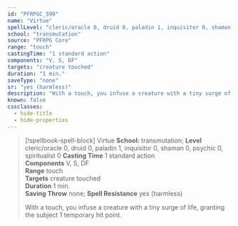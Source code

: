 ```yaml
---
id: "PFRPGC_590"
name: "Virtue"
spellLevel: "cleric/oracle 0, druid 0, paladin 1, inquisitor 0, shaman 0, psychic 0, spiritualist 0"
school: "transmutation"
source: "PFRPG Core"
range: "touch"
castingTime: "1 standard action"
components: "V, S, DF"
targets: "creature touched"
duration: "1 min."
saveType: "none"
sr: "yes (harmless)"
description: "With a touch, you infuse a creature with a tiny surge of life, granting the subject 1 temporary hit point."
known: false
cssclasses:
  - hide-title
  - hide-properties
---
```


> [!spellbook-spell-block] Virtue
> **School:** transmutation; **Level** cleric/oracle 0, druid 0, paladin 1, inquisitor 0, shaman 0, psychic 0, spiritualist 0
> **Casting Time** 1 standard action  
> **Components** V, S, DF  
> **Range** touch  
> **Targets** creature touched  
> **Duration** 1 min.  
> **Saving Throw** none; **Spell Resistance** yes (harmless)
> 
> With a touch, you infuse a creature with a tiny surge of life, granting the subject 1 temporary hit point.